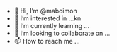 - 👋 Hi, I’m @maboimon
- 👀 I’m interested in ...kn 
- 🌱 I’m currently learning ...
- 💞️ I’m looking to collaborate on ...
- 📫 How to reach me ...

<!---
maboimon/maboimon is a ✨ special ✨ repository because its `README.md` (this file) appears on your GitHub profile.
You can click the Preview link to take a look at your changes.
--->
